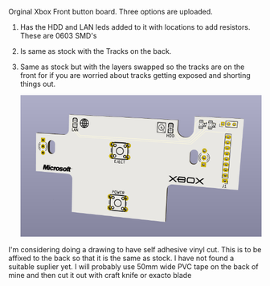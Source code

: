 Orginal Xbox Front button board. 
Three options are uploaded.
1. Has the HDD and LAN leds added to it with locations to add resistors. These are 0603 SMD's 
2. Is same as stock with the Tracks on the back.
3. Same as stock but with the layers swapped so the tracks are on the front for if you are worried about tracks getting exposed and shorting things out.
  
    ![alt text](https://github.com/ChrisGPlugs/OGXBOX_Front_Buttons/blob/main/XBox%20button%20board/Button%20Board%20with%20HDD%20and%20LAN.png?raw=true)

I'm considering doing a drawing to have self adhesive vinyl cut. This is to be affixed to the back so that it is the same as stock. 
I have not found a suitable suplier yet. 
I will probably use 50mm wide PVC tape on the back of mine and then cut it out with craft knife or exacto blade
